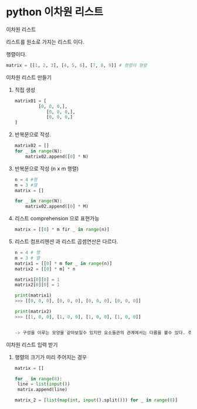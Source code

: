 # python  이차원 리스트

이차원 리스트 

리스트를 원소로 가지는 리스트 이다.

행렬이다.

```python
matrix = [[1, 2, 3], [4, 5, 6], [7, 8, 9]] # 행렬의 형렬
```



이차원 리스트 만들기 


1. 
   직접 생성 

   ```python
   matrix01 = [
       		[0, 0, 0,],
               [0, 0, 0,],
               [0, 0, 0,]
   ]
   ```

   
   
2. 반복문으로 작성.

   ``` python
   matrix02 = []
   for _ in range(N):
       matrix02.append([0] * N)
   ```

   
   
3. 반복문으로 작성 (n x m 행렬)

   ```python
   n = 4 #행 
   m = 3 #열
   matrix = []
   
   for _ in range(N):
       matrix02.append([0] * M)
   ```

   
   
4. 리스트 comprehension 으로 표현가능

   ```python
   matrix = [[0] * m fir _ in range(n)]
   ```




5. 리스트 컴프리헨션 과 리스트 곱셈연산은 다르다.

   ```python
   n = 4 # 행
   m = 3 # 열
   matrix1 = [[0] * m for _ in range(n)]
   matrix2 = [[0] * m] * n
   
   matrix1[0][0] = 1
   matrix2[0][0] = 1
   
   print(matrix1)
   >>> [[0, 0, 0], [0, 0, 0], [0, 0, 0], [0, 0, 0]]
   
   print(matrix2)
   >>> [[1, 0, 0], [1, 0, 0], [1, 0, 0], [1, 0, 0]]
   
   
   -> 구성을 이루는 모양을 같아보일수 있지만 요소들관의 관계에서는 다름을 볼수 있다. 주의하기 
   ```

   

이차원 리스트 입력 받기

1. 행렬의 크기가 미리 주어지는 경우 

   ```python
   matrix = []
   
   for _ in range(8):
   	line = list(input())
   	matrix.append(line)
   
   matrix_2 = [list(map(int, input().split())) for _ in range(8)]
   ```

   